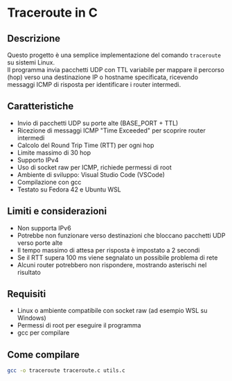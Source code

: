 # Traceroute in C

## Descrizione
Questo progetto è una semplice implementazione del comando `traceroute` su sistemi Linux.  
Il programma invia pacchetti UDP con TTL variabile per mappare il percorso (hop) verso una destinazione IP o hostname specificata, ricevendo messaggi ICMP di risposta per identificare i router intermedi.  

## Caratteristiche
- Invio di pacchetti UDP su porte alte (BASE_PORT + TTL)
- Ricezione di messaggi ICMP "Time Exceeded" per scoprire router intermedi
- Calcolo del Round Trip Time (RTT) per ogni hop
- Limite massimo di 30 hop
- Supporto IPv4
- Uso di socket raw per ICMP, richiede permessi di root
- Ambiente di sviluppo: Visual Studio Code (VSCode)
- Compilazione con gcc
- Testato su Fedora 42 e Ubuntu WSL

## Limiti e considerazioni
- Non supporta IPv6
- Potrebbe non funzionare verso destinazioni che bloccano pacchetti UDP verso porte alte
- Il tempo massimo di attesa per risposta è impostato a 2 secondi
- Se il RTT supera 100 ms viene segnalato un possibile problema di rete
- Alcuni router potrebbero non rispondere, mostrando asterischi nel risultato

## Requisiti
- Linux o ambiente compatibile con socket raw (ad esempio WSL su Windows)
- Permessi di root per eseguire il programma
- gcc per compilare

## Come compilare
```bash
gcc -o traceroute traceroute.c utils.c
